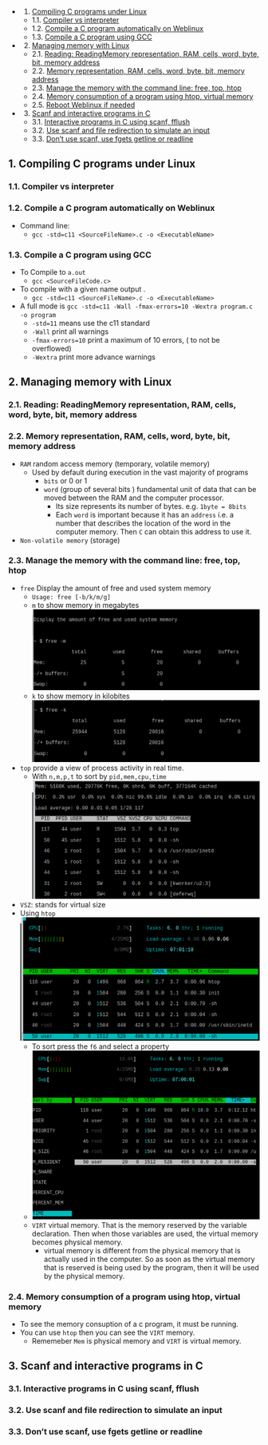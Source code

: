 <!-- vscode-markdown-toc -->
* 1. [Compiling C programs under Linux](#CompilingCprogramsunderLinux)
	* 1.1. [Compiler vs interpreter](#Compilervsinterpreter)
	* 1.2. [Compile a C program automatically on Weblinux](#CompileaCprogramautomaticallyonWeblinux)
	* 1.3. [Compile a C program using GCC](#CompileaCprogramusingGCC)
* 2. [Managing memory with Linux](#ManagingmemorywithLinux)
	* 2.1. [Reading: ReadingMemory representation, RAM, cells, word, byte, bit, memory address](#Reading:ReadingMemoryrepresentationRAMcellswordbytebitmemoryaddress)
	* 2.2. [Memory representation, RAM, cells, word, byte, bit, memory address](#MemoryrepresentationRAMcellswordbytebitmemoryaddress)
	* 2.3. [Manage the memory with the command line: free, top, htop](#Managethememorywiththecommandline:freetophtop)
	* 2.4. [Memory consumption of a program using htop, virtual memory](#Memoryconsumptionofaprogramusinghtopvirtualmemory)
	* 2.5. [Reboot Weblinux if needed](#RebootWeblinuxifneeded)
* 3. [Scanf and interactive programs in C](#ScanfandinteractiveprogramsinC)
	* 3.1. [Interactive programs in C using scanf, fflush](#InteractiveprogramsinCusingscanffflush)
	* 3.2. [Use scanf and file redirection to simulate an input](#Usescanfandfileredirectiontosimulateaninput)
	* 3.3. [Don’t use scanf, use fgets getline or readline](#Dontusescanfusefgetsgetlineorreadline)

<!-- vscode-markdown-toc-config
	numbering=true
	autoSave=true
	/vscode-markdown-toc-config -->
<!-- /vscode-markdown-toc -->

##  1. <a name='CompilingCprogramsunderLinux'></a>Compiling C programs under Linux

###  1.1. <a name='Compilervsinterpreter'></a>Compiler vs interpreter

###  1.2. <a name='CompileaCprogramautomaticallyonWeblinux'></a>Compile a C program automatically on Weblinux
- Command line:
  - `gcc -std=c11 <SourceFileName>.c -o <ExecutableName>`


###  1.3. <a name='CompileaCprogramusingGCC'></a>Compile a C program using GCC
- To Compile to `a.out`
  - `gcc <SourceFileCode.c>`
- To compile with a given name output .
  - `gcc -std=c11 <SourceFileName>.c -o <ExecutableName>`
- A full mode is `gcc -std=c11 -Wall -fmax-errors=10 -Wextra program.c -o program`
  - `-std=11` means use the c11 standard
  - `-Wall` print all warnings
  - `-fmax-errors=10` print a maximum of 10 errors, ( to not be overflowed)
  - `-Wextra` print more advance warnings

##  2. <a name='ManagingmemorywithLinux'></a>Managing memory with Linux

###  2.1. <a name='Reading:ReadingMemoryrepresentationRAMcellswordbytebitmemoryaddress'></a>Reading: ReadingMemory representation, RAM, cells, word, byte, bit, memory address

###  2.2. <a name='MemoryrepresentationRAMcellswordbytebitmemoryaddress'></a>Memory representation, RAM, cells, word, byte, bit, memory address
- `RAM` random access memory (temporary, volatile memory)
  - Used by default during execution in the vast majority of programs
    - `bits` or 0 or 1
    - `word`  (group of several bits ) fundamental unit of data that can be moved between the RAM and the computer processor.
      - Its size represents its number of bytes. e.g. `1byte = 8bits`
      - Each `word` is important because it has an `address` i.e. a number that describes the location of the word in the computer memory. Then `C` can obtain this address to use it.
- `Non-volatile memory` (storage)

###  2.3. <a name='Managethememorywiththecommandline:freetophtop'></a>Manage the memory with the command line: free, top, htop

- `free` Display the amount of free and used system memory
  - `Usage: free [-b/k/m/g]`
  - `m` to show memory in megabytes
  ![Alt text](image.png)  
  - `k` to show memory in kilobites
  ![Alt text](image-1.png) 
- `top` provide a view of process activity in real time.
  - With `n,m,p,t` to sort by `pid,mem,cpu,time`
![Alt text](image-2.png)
- `VSZ`: stands for virtual size
- Using `htop`
![Alt text](image-3.png)
   - To sort press the `f6` and select a property
   - ![Alt text](image-4.png)
   - `VIRT` virtual memory. That is the memory reserved by the variable declaration. Then when those variables are used, the virtual memory becomes physical memory.
     - virtual memory is different from the physical memory that is actually used in the computer. So as soon as the virtual memory that is reserved is being used by the program, then it will be used by the physical memory.


###  2.4. <a name='Memoryconsumptionofaprogramusinghtopvirtualmemory'></a>Memory consumption of a program using htop, virtual memory

- To see the memory consuption of a c program, it must be running.
- You can use `htop` then you can see the `VIRT` memory.
  - Rememeber `Mem` is physical memory and `VIRT` is virtual memory.


##  3. <a name='ScanfandinteractiveprogramsinC'></a>Scanf and interactive programs in C

###  3.1. <a name='InteractiveprogramsinCusingscanffflush'></a>Interactive programs in C using scanf, fflush

###  3.2. <a name='Usescanfandfileredirectiontosimulateaninput'></a>Use scanf and file redirection to simulate an input

###  3.3. <a name='Dontusescanfusefgetsgetlineorreadline'></a>Don’t use scanf, use fgets getline or readline
